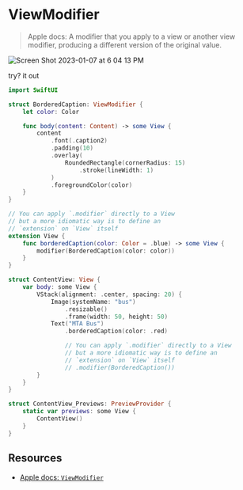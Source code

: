 # ViewModifier

> Apple docs: A modifier that you apply to a view or another view modifier, producing a different version of the original value.

![Screen Shot 2023-01-07 at 6 04 13 PM](https://user-images.githubusercontent.com/1819208/211173435-0ef96410-2ec3-409b-920b-ca09c9ec44ec.png)

try? it out 

```swift
import SwiftUI

struct BorderedCaption: ViewModifier {
    let color: Color

    func body(content: Content) -> some View {
        content
            .font(.caption2)
            .padding(10)
            .overlay(
                RoundedRectangle(cornerRadius: 15)
                    .stroke(lineWidth: 1)
            )
            .foregroundColor(color)
    }
}

// You can apply `.modifier` directly to a View
// but a more idiomatic way is to define an
// `extension` on `View` itself
extension View {
    func borderedCaption(color: Color = .blue) -> some View {
        modifier(BorderedCaption(color: color))
    }
}

struct ContentView: View {
    var body: some View {
        VStack(alignment: .center, spacing: 20) {
            Image(systemName: "bus")
                .resizable()
                .frame(width: 50, height: 50)
            Text("MTA Bus")
                .borderedCaption(color: .red)

                // You can apply `.modifier` directly to a View
                // but a more idiomatic way is to define an
                // `extension` on `View` itself
                // .modifier(BorderedCaption())
        }
    }
}

struct ContentView_Previews: PreviewProvider {
    static var previews: some View {
        ContentView()
    }
}
```

## Resources

* [Apple docs: `ViewModifier`](https://developer.apple.com/documentation/swiftui/viewmodifier)
